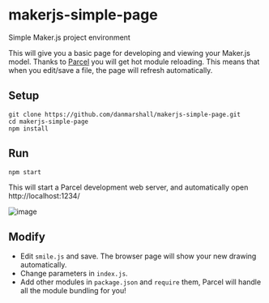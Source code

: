# makerjs-simple-page
Simple Maker.js project environment

This will give you a basic page for developing and viewing your Maker.js model. Thanks to [Parcel](https://parceljs.org/) you will get hot module reloading. This means that when you edit/save a file, the page will refresh automatically.

## Setup
```
git clone https://github.com/danmarshall/makerjs-simple-page.git
cd makerjs-simple-page
npm install
```

## Run
```
npm start
```
This will start a Parcel development web server, and automatically open http://localhost:1234/

![image](https://user-images.githubusercontent.com/11507384/69370053-06410f00-0c52-11ea-96c2-e7bb1e369045.png)

## Modify
* Edit `smile.js` and save. The browser page will show your new drawing automatically. 
* Change parameters in `index.js`.
* Add other modules in `package.json` and `require` them, Parcel will handle all the module bundling for you!
